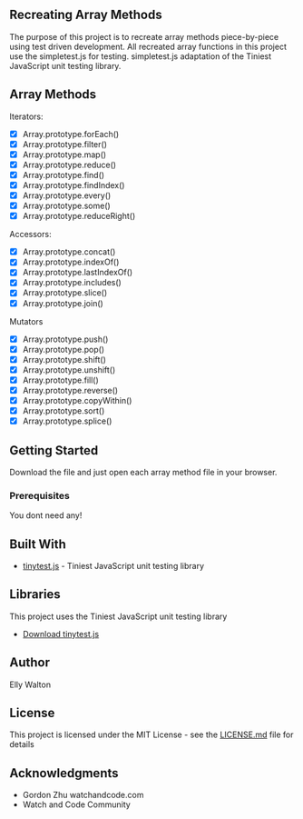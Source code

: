 
## Recreating Array Methods

The purpose of this project is to recreate array methods piece-by-piece using test driven development. All recreated array functions in this project use the simpletest.js for testing. simpletest.js adaptation of the Tiniest JavaScript unit testing library.

## Array Methods

Iterators:

-   [x] Array.prototype.forEach()
-   [x] Array.prototype.filter()
-   [x] Array.prototype.map()
-   [x] Array.prototype.reduce()
-   [x] Array.prototype.find()
-   [x] Array.prototype.findIndex()
-   [x] Array.prototype.every()
-   [x] Array.prototype.some()
-   [x] Array.prototype.reduceRight()

Accessors:

-   [x] Array.prototype.concat()
-   [x] Array.prototype.indexOf()
-   [x] Array.prototype.lastIndexOf()
-   [x] Array.prototype.includes()
-   [x] Array.prototype.slice()
-   [x] Array.prototype.join()

Mutators

-   [x] Array.prototype.push()
-   [x] Array.prototype.pop()
-   [x] Array.prototype.shift()
-   [x] Array.prototype.unshift()
-   [x] Array.prototype.fill()
-   [x] Array.prototype.reverse()
-   [x] Array.prototype.copyWithin()
-   [x] Array.prototype.sort()
-   [x] Array.prototype.splice()

## Getting Started

Download the file and just open each array method file in your browser.

### Prerequisites

You dont need any!

## Built With

-   [tinytest.js](https://github.com/gordonmzhu/jstinytest) - Tiniest JavaScript unit testing library

## Libraries

This project uses the Tiniest JavaScript unit testing library

*   [Download tinytest.js](https://rawgit.com/joewalnes/jstinytest/master/tinytest.js)

## Author

Elly Walton

## License

This project is licensed under the MIT License - see the [LICENSE.md](LICENSE.md) file for details

## Acknowledgments

-   Gordon Zhu watchandcode.com
-   Watch and Code Community